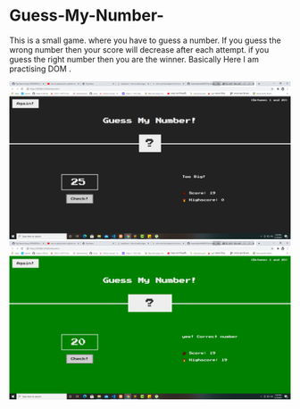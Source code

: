 # Guess-My-Number-
This is a small game. where you have to guess a number.  If you guess the wrong number then your score will decrease after each attempt. if you guess the right number then you are the winner. Basically  Here I am practising DOM . 


![](images/initial.png)
![](images/winn.png)
